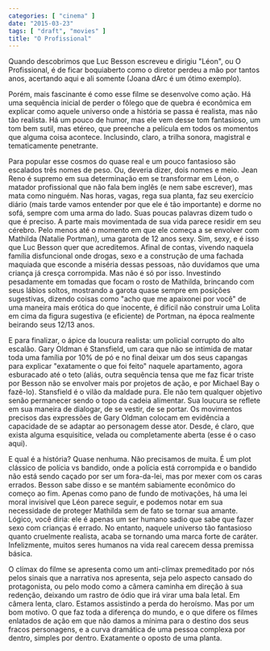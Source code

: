 ```yaml
---
categories: [ "cinema" ]
date: "2015-03-23"
tags: [ "draft", "movies" ]
title: "O Profissional"
---
```

Quando descobrimos que Luc Besson escreveu e dirigiu "Léon", ou O
Profissional, é de ficar boquiaberto como o diretor perdeu a mão
por tantos anos, acertando aqui e ali somente (Joana dArc é um ótimo
exemplo).

Porém, mais fascinante é como esse filme se desenvolve como ação. Há
uma sequência inicial de perder o fôlego que de quebra é econômica
em explicar como aquele universo onde a história se passa é realista,
mas não tão realista. Há um pouco de humor, mas ele vem desse tom
fantasioso, um tom bem sutil, mas etéreo, que preenche a película em
todos os momentos que alguma coisa acontece. Inclusindo, claro, a trilha
sonora, magistral e tematicamente penetrante.

Para popular esse cosmos do quase real e um pouco fantasioso são
escalados três nomes de peso. Ou, deveria dizer, dois nomes e meio. Jean
Reno é supremo em sua determinação em se transformar em Léon, o
matador profissional que não fala bem inglês (e nem sabe escrever), mas
mata como ninguém. Nas horas, vagas, rega sua planta, faz seu exercício
diário (mais tarde vamos entender por que ele é tão importante)
e dorme no sofá, sempre com uma arma do lado. Suas poucas palavras
dizem tudo o que é preciso. A parte mais movimentada de sua vida parece
residir em seu cérebro. Pelo menos até o momento em que ele começa a se
envolver com Mathilda (Natalie Portman), uma garota de 12 anos sexy. Sim,
sexy, e é isso que Luc Besson quer que acreditemos. Afinal de contas,
vivendo naquela família disfuncional onde drogas, sexo e a construção
de uma fachada maquiada que esconde a miséria dessas pessoas, não
duvidamos que uma criança já cresça corrompida. Mas não é só por
isso. Investindo pesadamente em tomadas que focam o rosto de Mathilda,
brincando com seus lábios soltos, mostrando a garota quase sempre em
posições sugestivas, dizendo coisas como "acho que me apaixonei por
você" de uma maneira mais erótica do que inocente, é difícil não
construir uma Lolita em cima da figura sugestiva (e eficiente) de Portman,
na época realmente beirando seus 12/13 anos.

E para finalizar, o ápice da loucura realista: um policial corrupto do
alto escalão. Gary Oldman é Stansfield, um cara que não se intimida
de matar toda uma família por 10% de pó e no final deixar um dos seus
capangas para explicar "exatamente o que foi feito" naquele apartamento,
agora esburacado até o teto (aliás, outra sequência tensa que me faz
ficar triste por Besson não se envolver mais por projetos de ação, e
por Michael Bay o fazê-lo). Stansfield é o vilão da maldade pura. Ele
não tem qualquer objetivo senão permanecer sendo o topo da cadeia
alimentar. Sua loucura se reflete em sua maneira de dialogar, de se
vestir, de se portar. Os movimentos precisos das expressões de Gary
Oldman colocam em evidência a capacidade de se adaptar ao personagem
desse ator. Desde, é claro, que exista alguma esquisitice, velada ou
completamente aberta (esse é o caso aqui).

E qual é a história? Quase nenhuma. Não precisamos de muita. É um
plot clássico de polícia vs bandido, onde a polícia está corrompida
e o bandido não está sendo caçado por ser um fora-da-lei, mas por
mexer com os caras errados. Besson sabe disso e se mantém sabiamente
econômico do começo ao fim. Apenas como pano de fundo de motivações,
há uma lei moral invisível que Léon parece seguir, e podemos
notar em sua necessidade de proteger Mathilda sem de fato se tornar
sua amante. Lógico, você diria: ele é apenas um ser humano sadio
que sabe que fazer sexo com crianças é errado. No entanto, naquele
universo tão fantasioso quanto cruelmente realista, acaba se tornando
uma marca forte de caráter. Infelizmente, muitos seres humanos na vida
real carecem dessa premissa básica.

O clímax do filme se apresenta como um anti-clímax premeditado por nós
pelos sinais que a narrativa nos apresenta, seja pelo aspecto cansado
do protagonista, ou pelo modo como a câmera caminha em direção à sua
redenção, deixando um rastro de ódio que irá virar uma bala letal. Em
câmera lenta, claro. Estamos assistindo a perda do heroísmo. Mas por
um bom motivo. O que faz toda a diferença do mundo, e o que difere os
filmes enlatados de ação em que não damos a mínima para o destino
dos seus fracos personagens, e a curva dramática de uma pessoa complexa
por dentro, simples por dentro. Exatamente o oposto de uma planta.
